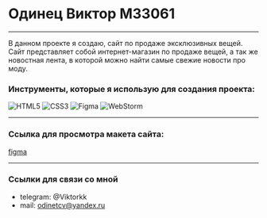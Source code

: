# Одинец Виктор M33061
***
В данном проекте я создаю, сайт по продаже эксклюзивных вещей. 
Сайт представляет собой интернет-магазин по продаже вещей, а так же новостная лента, в которой можно найти самые свежие новости про моду.

### Инструменты, которые я использую для создания проекта:

![HTML5](https://img.shields.io/badge/html5-%23E34F26.svg?style=for-the-badge&logo=html5&logoColor=white) ![CSS3](https://img.shields.io/badge/css3-%231572B6.svg?style=for-the-badge&logo=css3&logoColor=white) ![Figma](https://img.shields.io/badge/figma-%23F24E1E.svg?style=for-the-badge&logo=figma&logoColor=white) ![WebStorm](https://img.shields.io/badge/webstorm-143?style=for-the-badge&logo=webstorm&logoColor=white&color=black)

***
### Ссылка для просмотра макета сайта:

[figma](https://www.figma.com/file/vaWozBeTbUGWX5Czyp1lm4/Untitled?node-id=0%3A1)
___
### Сcылки для связи со мной

- telegram: @Viktorkk
- mail: odinetcv@yandex.ru
